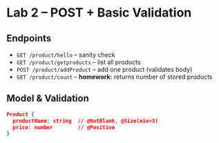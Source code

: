 # Lab 2 – POST + Basic Validation

## Endpoints
- `GET /product/hello` – sanity check
- `GET /product/getproducts` – list all products
- `POST /product/addProduct` – add one product (validates body)
- `GET /product/count` – **homework:** returns number of stored products

## Model & Validation
```json
Product {
  productName: string  // @NotBlank, @Size(min=3)
  price: number        // @Positive
}
